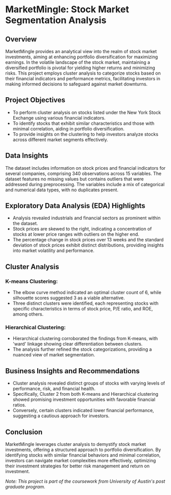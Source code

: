 # MarketMingle: Stock Market Segmentation Analysis

## Overview
MarketMingle provides an analytical view into the realm of stock market investments, aiming at enhancing portfolio diversification for maximizing earnings. In the volatile landscape of the stock market, maintaining a diversified portfolio is pivotal for yielding higher returns and minimizing risks. This project employs cluster analysis to categorize stocks based on their financial indicators and performance metrics, facilitating investors in making informed decisions to safeguard against market downturns.

## Project Objectives
- To perform cluster analysis on stocks listed under the New York Stock Exchange using various financial indicators.
- To identify stocks that exhibit similar characteristics and those with minimal correlation, aiding in portfolio diversification.
- To provide insights on the clustering to help investors analyze stocks across different market segments effectively.

## Data Insights
The dataset includes information on stock prices and financial indicators for several companies, comprising 340 observations across 15 variables. The dataset features no missing values but contains outliers that were addressed during preprocessing. The variables include a mix of categorical and numerical data types, with no duplicates present.

## Exploratory Data Analysis (EDA) Highlights
- Analysis revealed industrials and financial sectors as prominent within the dataset.
- Stock prices are skewed to the right, indicating a concentration of stocks at lower price ranges with outliers on the higher end.
- The percentage change in stock prices over 13 weeks and the standard deviation of stock prices exhibit distinct distributions, providing insights into market volatility and performance.

## Cluster Analysis
### K-means Clustering:
- The elbow curve method indicated an optimal cluster count of 6, while silhouette scores suggested 3 as a viable alternative.
- Three distinct clusters were identified, each representing stocks with specific characteristics in terms of stock price, P/E ratio, and ROE, among others.

### Hierarchical Clustering:
- Hierarchical clustering corroborated the findings from K-means, with 'ward' linkage showing clear differentiation between clusters.
- The analysis further refined the stock categorizations, providing a nuanced view of market segmentation.

## Business Insights and Recommendations
- Cluster analysis revealed distinct groups of stocks with varying levels of performance, risk, and financial health.
- Specifically, Cluster 2 from both K-means and Hierarchical clustering showed promising investment opportunities with favorable financial ratios.
- Conversely, certain clusters indicated lower financial performance, suggesting a cautious approach for investors.

## Conclusion
MarketMingle leverages cluster analysis to demystify stock market investments, offering a structured approach to portfolio diversification. By identifying stocks with similar financial behaviors and minimal correlation, investors can navigate market complexities more effectively, optimizing their investment strategies for better risk management and return on investment.

*Note: This project is part of the coursework from University of Austin's post graduate program.*
